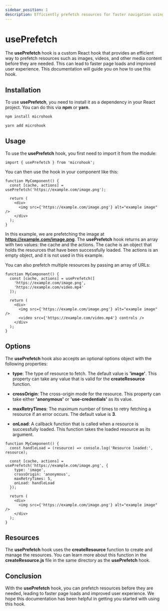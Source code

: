 ```yaml
---
sidebar_position: 1
description: Efficiently prefetch resources for faster navigation using usePrefetch hook.
---
```


# usePrefetch

<head>
  <meta name="keywords" content="prefetching data, preloading data, performance optimization, faster load times, reduced latency, improved user experience, asynchronous loading, lazy loading, data caching, network efficiency, web application speed, reduced server load, React hook for prefetching" />
</head>

The **usePrefetch** hook is a custom React hook that provides an efficient way to prefetch resources such as images, videos, and other media content before they are needed. This can lead to faster page loads and improved user experience. This documentation will guide you on how to use this hook.

## Installation

To use **usePrefetch**, you need to install it as a dependency in your React project. You can do this via **npm** or **yarn**.

```bash
npm install microhook
```

```bash
yarn add microhook
```

## Usage

To use the **usePrefetch** hook, you first need to import it from the module:

```tsx
import { usePrefetch } from 'microhook';
```

You can then use the hook in your component like this:

```tsx
function MyComponent() {
  const [cache, actions] = usePrefetch('https://example.com/image.png');

  return (
    <div>
      <img src={'https://example.com/image.png'} alt="example image" />
    </div>
  );
}
```

In this example, we are prefetching the image at **https://example.com/image.png**. The **usePrefetch** hook returns an array with two values: the cache and the actions. The cache is an object that holds the resources that have been successfully loaded. The actions is an empty object, and it is not used in this example.

You can also prefetch multiple resources by passing an array of URLs:

```tsx
function MyComponent() {
  const [cache, actions] = usePrefetch([
    'https://example.com/image.png',
    'https://example.com/video.mp4'
  ]);

  return (
    <div>
      <img src={'https://example.com/image.png'} alt="example image" />
      <video src={'https://example.com/video.mp4'} controls />
    </div>
  );
}
```

## Options

The **usePrefetch** hook also accepts an optional options object with the following properties:

- **type**: The type of resource to fetch. The default value is **'image'**. This property can take any value that is valid for the **createResource** function.

- **crossOrigin**: The cross-origin mode for the resource. This property can take either **'anonymous'** or **'use-credentials'** as its value.

- **maxRetryTimes**: The maximum number of times to retry fetching a resource if an error occurs. The default value is **3**.

- **onLoad**: A callback function that is called when a resource is successfully loaded. This function takes the loaded resource as its argument.

```tsx
function MyComponent() {
  const handleLoad = (resource) => console.log('Resource loaded:', resource);

  const [cache, actions] = usePrefetch('https://example.com/image.png', {
    type: 'image',
    crossOrigin: 'anonymous',
    maxRetryTimes: 5,
    onLoad: handleLoad
  });

  return (
    <div>
      <img src={'https://example.com/image.png'} alt="example image" />
    </div>
  );
}
```

## Resources

The **usePrefetch** hook uses the **createResource** function to create and manage the resources. You can learn more about this function in the **createResource.js** file in the same directory as the **usePrefetch** hook.

## Conclusion

With the **usePrefetch** hook, you can prefetch resources before they are needed, leading to faster page loads and improved user experience. We hope this documentation has been helpful in getting you started with using this hook.